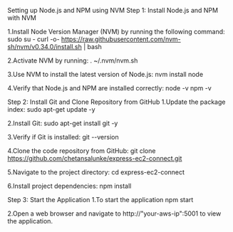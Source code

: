 Setting up Node.js and NPM using NVM
Step 1: Install Node.js and NPM with NVM

1.Install Node Version Manager (NVM) by running the following command:
sudo su -
curl -o- https://raw.githubusercontent.com/nvm-sh/nvm/v0.34.0/install.sh | bash

2.Activate NVM by running:
. ~/.nvm/nvm.sh

3.Use NVM to install the latest version of Node.js:
nvm install node

4.Verify that Node.js and NPM are installed correctly:
node -v
npm -v

Step 2: Install Git and Clone Repository from GitHub
1.Update the package index:
sudo apt-get update -y

2.Install Git:
sudo apt-get install git -y

3.Verify if Git is installed:
git --version

4.Clone the code repository from GitHub:
git clone https://github.com/chetansalunke/express-ec2-connect.git

5.Navigate to the project directory:
cd express-ec2-connect

6.Install project dependencies:
npm install

Step 3: Start the Application
1.To start the application
npm start

2.Open a web browser and navigate to http://"your-aws-ip":5001 to view the application.
